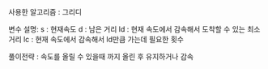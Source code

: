 사용한 알고리즘 :
그리디

변수 설명:
s : 현재속도
d : 남은 거리
ld : 현재 속도에서 감속해서 도착할 수 있는 최소 거리
lc : 현재 속도에서 감속해서 ld만큼 가는데 필요한 횟수

풀이전략 :
속도를 올릴 수 있을때 까지 올린 후 유지하거나 감속